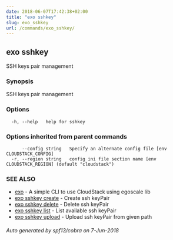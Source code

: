 ```yaml
---
date: 2018-06-07T17:42:38+02:00
title: "exo sshkey"
slug: exo_sshkey
url: /commands/exo_sshkey/
---
```

## exo sshkey

SSH keys pair management

### Synopsis

SSH keys pair management

### Options

```
  -h, --help   help for sshkey
```

### Options inherited from parent commands

```
      --config string   Specify an alternate config file [env CLOUDSTACK_CONFIG]
  -r, --region string   config ini file section name [env CLOUDSTACK_REGION] (default "cloudstack")
```

### SEE ALSO

* [exo](/commands/exo/)	 - A simple CLI to use CloudStack using egoscale lib
* [exo sshkey create](/commands/exo_sshkey_create/)	 - Create ssh keyPair
* [exo sshkey delete](/commands/exo_sshkey_delete/)	 - Delete ssh keyPair
* [exo sshkey list](/commands/exo_sshkey_list/)	 - List available ssh keyPair
* [exo sshkey upload](/commands/exo_sshkey_upload/)	 - Upload ssh keyPair from given path

###### Auto generated by spf13/cobra on 7-Jun-2018
